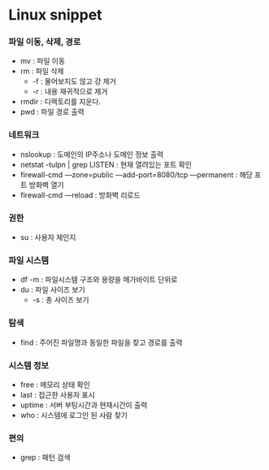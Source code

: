 # Linux snippet

### 파일 이동, 삭제, 경로

- mv : 파일 이동
- rm : 파일 삭제
  - -f : 물어보지도 않고 걍 제거
  - -r : 내용 재귀적으로 제거
- rmdir : 디렉토리를 지운다.
- pwd : 파일 경로 출력



### 네트워크

- nslookup : 도메인의 IP주소나 도메인 정보 출력
- netstat -tulpn | grep LISTEN : 현재 열려있는 포트 확인
- firewall-cmd —zone=public —add-port=8080/tcp —permanent : 해당 포트 방화벽 열기
- firewall-cmd —reload : 방화벽 리로드



### 권한

- su : 사용자 체인지



### 파일 시스템

- df -m : 파일시스템 구조와 용량을 메가바이트 단위로
- du : 파일 사이즈 보기
  - -s : 총 사이즈 보기



### 탐색

- find : 주어진 파일명과 동일한 파일을 찾고 경로를 출력



### 시스템 정보

- free : 메모리 상태 확인
- last : 접근한 사용자 표시
- uptime : 서버 부팅시간과 현재시간이 출력
- who : 시스템에 로그인 된 사람 찾기



### 편의

- grep : 패턴 검색